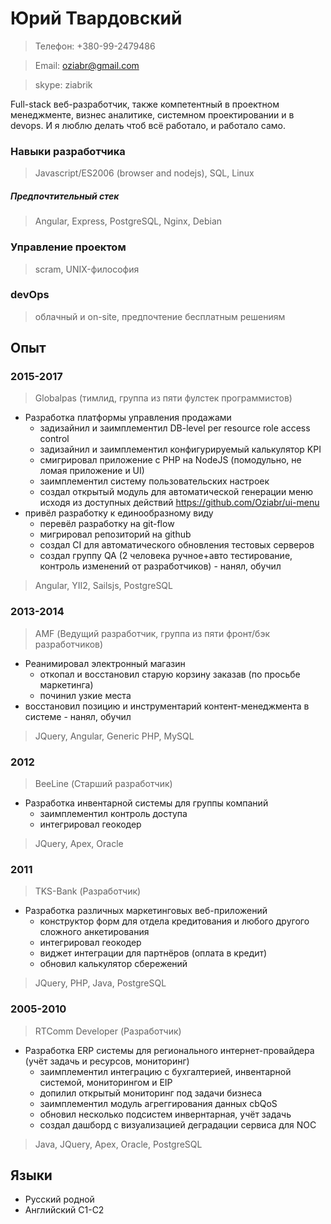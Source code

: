 # Юрий Твардовский

> Телефон: +380-99-2479486

> Email: oziabr@gmail.com

> skype: ziabrik

Full-stack веб-разработчик, также компетентный в проектном менеджменте, визнес аналитике, системном проектировании и в devops.
И я люблю делать чтоб всё работало, и работало само.

### Навыки разработчика
> Javascript/ES2006 (browser and nodejs), SQL, Linux

##### Предпочтительный стек
> Angular, Express, PostgreSQL, Nginx, Debian

### Управление проектом
> scram, UNIX-философия

### devOps
> облачный и on-site, предпочтение бесплатным решениям

## Опыт

### 2015-2017
> Globalpas (тимлид, группа из пяти фулстек программистов)
- Разработка платформы управления продажами
  - задизайнил и заимплементил DB-level per resource role access control
  - задизайнил и заимплементил конфигурируемый калькулятор KPI
  - смигрировал приложение с PHP на NodeJS (помодульно, не ломая приложение и UI)
  - заимплементил систему пользовательских настроек
  - создал открытый модуль для автоматической генерации меню исходя из доступных действий https://github.com/Oziabr/ui-menu
- привёл разработку к единообразному виду
  - перевёл разработку на git-flow
  - мигрировал репозиторий на github
  - создал CI для автоматического обновления тестовых серверов
  - создал группу QA (2 человека ручное+авто тестирование, контроль изменений от разработчиков) - нанял, обучил
> Angular, YII2, Sailsjs, PostgreSQL

### 2013-2014
> AMF (Ведущий разработчик, группа из пяти фронт/бэк разработчиков)
- Реанимировал электронный магазин
  - откопал и восстановил старую корзину заказав (по просьбе маркетинга)
  - починил узкие места
- восстановил позицию и инструментарий контент-менеджмента в системе - нанял, обучил
> JQuery, Angular, Generic PHP, MySQL

### 2012
> BeeLine (Старший разработчик)
- Разработка инвентарной системы для группы компаний
  - заимплементил контроль доступа
  - интегрировал геокодер
> JQuery, Apex, Oracle

### 2011
> TKS-Bank (Разработчик)
- Разработка различных маркетинговых веб-приложений
  - конструктор форм для отдела кредитования и любого другого сложного анкетирования
  - интегрировал геокодер
  - виджет интеграции для партнёров (оплата в кредит)
  - обновил калькулятор сбережений
> JQuery, PHP, Java, PostgreSQL

### 2005-2010
> RTComm Developer (Разработчик)
- Разработка ERP системы для регионального интернет-провайдера (учёт задачь и ресурсов, мониторинг)
  - заимплементил интеграцию с бухгалтерией, инвентарной системой, мониторингом и EIP
  - допилил открытый мониторинг под задачи бизнеса
  - заимплементил модуль агреггирования данных cbQoS
  - обновил несколько подсистем инвернтарная, учёт задачь
  - создал дашборд с визуализацией деградации сервиса для NOC
> Java, JQuery, Apex, Oracle, PostgreSQL

## Языки
- Русский родной
- Английский C1-C2
